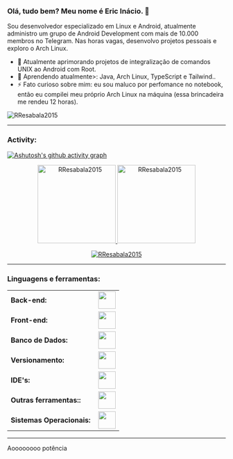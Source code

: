 <link rel="stylesheet" type='text/css' href="https://cdn.jsdelivr.net/gh/devicons/devicon@latest/devicon.min.css" />

### Olá, tudo bem? Meu nome é Eric Inácio. 👋

Sou desenvolvedor especializado em Linux e Android, atualmente administro um grupo de Android Development com mais de 10.000 membros no Telegram. Nas horas vagas, desenvolvo projetos pessoais e exploro o Arch Linux.


  - 🔭 Atualmente aprimorando projetos de integralização de comandos UNIX ao Android com Root.
  - 🌱 Aprendendo atualmente>: Java, Arch Linux, TypeScript e Tailwind..
  - ⚡ Fato curioso sobre mim: eu sou maluco por perfomance no notebook, então eu compilei meu próprio Arch Linux na máquina (essa brincadeira me rendeu 12 horas).

<p align="left">
<a href="https://twitter.com/RenatoResabala" target="blank"><i align="center" class="devicon-twitter-original" alt="Renato_Resabala" height="40" width="60" ></i>
</a>
<a href="https://www.linkedin.com/in/renato-r-611795133/" target="blank"><i align="center" class="devicon-linkedin-plain colored" alt="Renato_Resabala" height="40" width="60" ></i>
</a>
</p>

<p align="left"> <img src="https://komarev.com/ghpvc/?username=RResabala2015&label=Profile%20views&color=0e75b6&style=flat" alt="RResabala2015" /> </p>


------
<h3 align="left">Activity:</h3>

[![Ashutosh's github activity graph](https://github-readme-activity-graph.vercel.app/graph?username=EricInacio01&bg_color=100f0f&color=4c5e9e&line=4c569e&point=403e41&area=true&hide_border=true)](https://github.com/ashutosh00710/github-readme-activity-graph)

<div align="center">
  <a href="https://github.com/EricInacio01">
    <img height="180em" src="https://github-readme-stats.vercel.app/api/top-langs?username=EricInacio01&show_icons=true&locale=en&layout=compact&theme=tokyonight" alt="RResabala2015"/>
    <img height="180em" src="https://github-readme-stats.vercel.app/api?username=EricInacio01&show_icons=true&locale=en&layout=compact&theme=tokyonight" alt="RResabala2015"/>
  </a>
</div>
<p align="center">
  <a href="https://github.com/EricInacio01">
    <img src="https://github-readme-streak-stats.herokuapp.com/?user=EricInacio01&&theme=tokyonight" alt="RResabala2015" />
  </a>
</p>

------
<h3 align="left">Linguagens e ferramentas:</h3>
<table>
    <tr>
        <td style="font-weight: bold; padding-right: 10px; vertical-align: center; border: none;">Back-end:</td>
        <td><img height="40" src="https://skillicons.dev/icons?i=java,nodejs,express,vite"/></td>
    </tr>
    <tr>
        <td style="font-weight: bold; padding-right: 10px; vertical-align: center;">Front-end:</td>
        <td><img height="40" src="https://skillicons.dev/icons?i=react,bootstrap,html,css,js,ts,figma"/></td>
    </tr>
    <tr>
        <td style="font-weight: bold; padding-right: 10px; vertical-align: center; border: none;">Banco de Dados:</td>
        <td><img height="40" src="https://skillicons.dev/icons?i=mysql,postgresql"/></td>
    </tr>
    <tr>
        <td style="font-weight: bold; padding-right: 10px; vertical-align: center; border: none;">Versionamento:</td>
        <td><img height="40" src="https://skillicons.dev/icons?i=git,github"/></td>
    </tr>
    <tr>
        <td style="font-weight: bold; padding-right: 10px; vertical-align: center; border: none;">IDE's:</td>
        <td><img height="40" src="https://skillicons.dev/icons?i=vscode"/></td>
    </tr>
    <tr>
        <td style="font-weight: bold; padding-right: 10px; vertical-align: center; border: none;">Outras ferramentas::</td>
        <td><img height="40" src="https://skillicons.dev/icons?i=bash"/></td>
    </tr>
    <tr>
        <td style="font-weight: bold; padding-right: 10px; vertical-align: center; border: none;">Sistemas Operacionais:</td>
        <td><img height="40" src="https://skillicons.dev/icons?i=arch"/></td>
    </tr>
</table>

------
Aoooooooo potência
